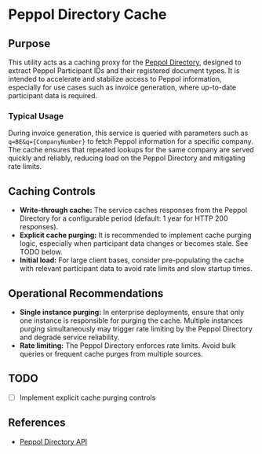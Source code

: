# Peppol Directory Cache

## Purpose

This utility acts as a caching proxy for the [Peppol Directory](https://directory.peppol.eu/search/1.0/json), designed to extract Peppol Participant IDs and their registered document types. It is intended to accelerate and stabilize access to Peppol information, especially for use cases such as invoice generation, where up-to-date participant data is required.

### Typical Usage

During invoice generation, this service is queried with parameters such as `q=BE&q={CompanyNumber}` to fetch Peppol information for a specific company. The cache ensures that repeated lookups for the same company are served quickly and reliably, reducing load on the Peppol Directory and mitigating rate limits.

## Caching Controls

- **Write-through cache:** The service caches responses from the Peppol Directory for a configurable period (default: 1 year for HTTP 200 responses).
- **Explicit cache purging:** It is recommended to implement cache purging logic, especially when participant data changes or becomes stale. See TODO below.
- **Initial load:** For large client bases, consider pre-populating the cache with relevant participant data to avoid rate limits and slow startup times.

## Operational Recommendations

- **Single instance purging:** In enterprise deployments, ensure that only one instance is responsible for purging the cache. Multiple instances purging simultaneously may trigger rate limiting by the Peppol Directory and degrade service reliability.
- **Rate limiting:** The Peppol Directory enforces rate limits. Avoid bulk queries or frequent cache purges from multiple sources.

## TODO

- [ ] Implement explicit cache purging controls

## References

- [Peppol Directory API](https://directory.peppol.eu/search/1.0/json)
